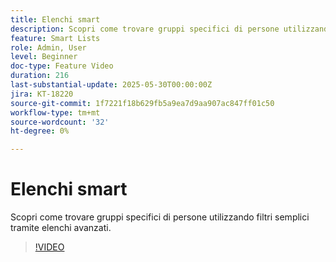 ```yaml
---
title: Elenchi smart
description: Scopri come trovare gruppi specifici di persone utilizzando filtri semplici tramite elenchi avanzati.
feature: Smart Lists
role: Admin, User
level: Beginner
doc-type: Feature Video
duration: 216
last-substantial-update: 2025-05-30T00:00:00Z
jira: KT-18220
source-git-commit: 1f7221f18b629fb5a9ea7d9aa907ac847ff01c50
workflow-type: tm+mt
source-wordcount: '32'
ht-degree: 0%

---
```



# Elenchi smart

Scopri come trovare gruppi specifici di persone utilizzando filtri semplici tramite elenchi avanzati.

>[!VIDEO](https://video.tv.adobe.com/v/3463211/?learn=on&enablevpops&captions=ita)
